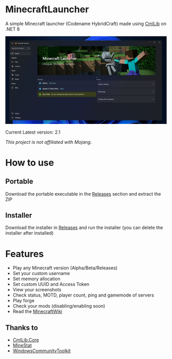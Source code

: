 # MinecraftLauncher
A simple Minecraft launcher (Codename HybridCraft) made using [CmlLib](https://github.com/CmlLib/CmlLib.Core) on .NET 8

![heroImg](https://raw.githubusercontent.com/Jurij15/MinecraftLauncher/master/docs/images/Demo2.1.png)

Current Latest version: 2.1

*This project is not affiliated with Mojang*.
# How to use
## Portable
Download the portable executable in the [Releases](https://github.com/Jurij15/MinecraftLauncher/releases?latest) section and extract the ZIP
## Installer
Download the installer in [Releases](https://github.com/Jurij15/MinecraftLauncher/releases?latest) and run the installer (you can delete the installer after installed)

# Features
- Play any Minecraft version (Alpha/Beta/Releases)
- Set your custom username
- Set memory allocation
- Set custom UUID and Access Token
- View your screenshots
- Check status, MOTD, player count, ping and gamemode of servers
- Play forge
- Check your mods (disabling/enabling soon)
- Read the [MinecraftWiki](https://minecraft.wiki/)

## Thanks to
- [CmlLib.Core](https://github.com/CmlLib/CmlLib.Core)
- [MineStat](https://github.com/FragLand/minestat)
- [WindowsCommunityToolkit](https://github.com/CommunityToolkit/Windows)

